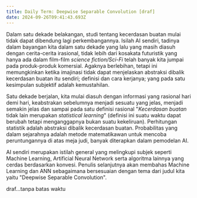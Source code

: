 ```yaml
---
title: Daily Term: Deepwise Separable Convolution [draf]
date: 2024-09-26T09:41:43.693Z
---
```






Dalam satu dekade belakangan, studi tentang kecerdasan buatan mulai tidak dapat dibendung lagi perkembangannya. Isilah AI sendiri, tadinya dalam bayangan kita dalam satu dekade yang lalu yang masih diasuh dengan cerita-cerita irasional, tidak lebih dari kosakata futuristik yang hanya ada dalam film-film *science fiction/Sci-Fi* telah banyak kita jumpai pada produk-produk komersial. Agaknya berlebihan, tetapi ini memungkinkan ketika imajinasi tidak dapat menjelaskan abstraksi dibalik kecerdasan buatan itu sendiri; definisi dan cara kerjanya; yang pada satu kesimpulan subjektif adalah kemustahilan.

Satu dekade berjalan, kita mulai diasuh dengan informasi yang rasional hari demi hari, keabstrakan sebelumnya menjadi sesuatu yang jelas, menjadi semakin jelas dan sampai pada satu definisi rasional "*Kecerdasan buatan* tidak lain merupakan *statistical learning*" (definisi ini suatu waktu dapat berubah tetapi menganggapnya bukan suatu kekeliruan). Perhitungan statistik adalah abstraksi dibalik kecerdasan buatan. Probabilitas yang dalam sejarahnya adalah metode matematikawan untuk mencoba peruntungannya di atas meja judi, banyak diterapkan dalam pemodelan AI. 

AI sendiri merupakan istilah general yang melingkupi subjek seperti Machine Learning, Artificial Neural Network serta algoritma lainnya yang cerdas berdasarkan konvesi. Penulis selanjutnya akan membahas Machine Learning dan ANN sebagaimana bersesuaian dengan tema dari judul kita yaitu "Deepwise Separable Convolution".



draf...tanpa batas waktu
